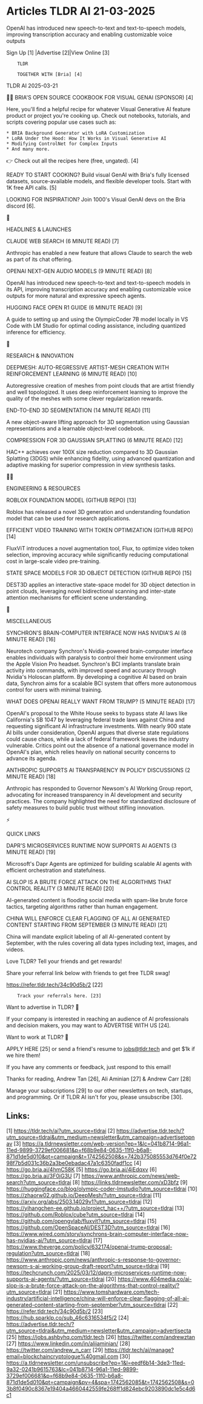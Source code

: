 # Articles TLDR AI 21-03-2025

OpenAI has introduced new speech-to-text and text-to-speech models,
improving transcription accuracy and enabling customizable voice
outputs ‌ ‌ ‌ ‌ ‌ ‌ ‌ ‌ ‌ ‌ ‌ ‌ ‌ ‌ ‌ ‌ ‌ ‌ ‌ ‌ ‌ ‌ ‌ ‌ ‌ ‌  ‌ ‌ ‌ ‌ ‌ ‌ ‌ ‌ ‌ ‌ ‌ ‌ ‌ ‌ ‌ ‌ ‌ ‌ ‌ ‌ ‌ ‌ ‌ ‌ ‌ ‌ 


 Sign Up [1] |Advertise [2]|View Online [3] 

		TLDR

		TOGETHER WITH [Bria] [4]

TLDR AI 2025-03-21

 👩‍🍳 BRIA'S OPEN SOURCE COOKBOOK FOR VISUAL GENAI (SPONSOR)
[4] 

 Here, you'll find a helpful recipe for whatever Visual Generative AI
feature product or project you're cooking up. Check out notebooks,
tutorials, and scripts covering popular use cases such as:

	* BRIA Background Generator with LoRA Customization
	* LoRA Under the Hood: How It Works in Visual Generative AI
	* Modifying ControlNet for Complex Inputs
	* And many more.

👉 Check out all the recipes here (free, ungated). [4]

READY TO START COOKING? Build visual GenAI with Bria's fully licensed
datasets, source-available models, and flexible developer tools. Start
with 1K free API calls. [5]

LOOKING FOR INSPIRATION? Join 1000's Visual GenAI devs on the Bria
discord [6].

🚀 

HEADLINES & LAUNCHES

 CLAUDE WEB SEARCH (6 MINUTE READ) [7] 

 Anthropic has enabled a new feature that allows Claude to search the
web as part of its chat offering. 

 OPENAI NEXT-GEN AUDIO MODELS (9 MINUTE READ) [8] 

 OpenAI has introduced new speech-to-text and text-to-speech models in
its API, improving transcription accuracy and enabling customizable
voice outputs for more natural and expressive speech agents. 

 HUGGING FACE OPEN R1 GUIDE (6 MINUTE READ) [9] 

 A guide to setting up and using the OlympicCoder 7B model locally in
VS Code with LM Studio for optimal coding assistance, including
quantized inference for efficiency. 

🧠 

RESEARCH & INNOVATION

 DEEPMESH: AUTO-REGRESSIVE ARTIST-MESH CREATION WITH REINFORCEMENT
LEARNING (6 MINUTE READ) [10] 

 Autoregressive creation of meshes from point clouds that are artist
friendly and well topologized. It uses deep reinforcement learning to
improve the quality of the meshes with some clever regularization
rewards. 

 END-TO-END 3D SEGMENTATION (14 MINUTE READ) [11] 

 A new object-aware lifting approach for 3D segmentation using
Gaussian representations and a learnable object-level codebook. 

 COMPRESSION FOR 3D GAUSSIAN SPLATTING (6 MINUTE READ) [12] 

 HAC++ achieves over 100X size reduction compared to 3D Gaussian
Splatting (3DGS) while enhancing fidelity, using advanced quantization
and adaptive masking for superior compression in view synthesis tasks.


🧑‍💻 

ENGINEERING & RESOURCES

 ROBLOX FOUNDATION MODEL (GITHUB REPO) [13] 

 Roblox has released a novel 3D generation and understanding
foundation model that can be used for research applications. 

 EFFICIENT VIDEO TRAINING WITH TOKEN OPTIMIZATION (GITHUB REPO) [14] 

 FluxViT introduces a novel augmentation tool, Flux, to optimize video
token selection, improving accuracy while significantly reducing
computational cost in large-scale video pre-training. 

 STATE SPACE MODELS FOR 3D OBJECT DETECTION (GITHUB REPO) [15] 

 DEST3D applies an interactive state-space model for 3D object
detection in point clouds, leveraging novel bidirectional scanning and
inter-state attention mechanisms for efficient scene understanding. 

🎁 

MISCELLANEOUS

 SYNCHRON'S BRAIN-COMPUTER INTERFACE NOW HAS NVIDIA'S AI (8 MINUTE
READ) [16] 

 Neurotech company Synchron's Nvidia-powered brain-computer interface
enables individuals with paralysis to control their home environment
using the Apple Vision Pro headset. Synchron's BCI implants translate
brain activity into commands, with improved speed and accuracy through
Nvidia's Holoscan platform. By developing a cognitive AI based on
brain data, Synchron aims for a scalable BCI system that offers more
autonomous control for users with minimal training. 

 WHAT DOES OPENAI REALLY WANT FROM TRUMP? (5 MINUTE READ) [17] 

 OpenAI's proposal to the White House seeks to bypass state AI laws
like California's SB 1047 by leveraging federal trade laws against
China and requesting significant AI infrastructure investments. With
nearly 900 state AI bills under consideration, OpenAI argues that
diverse state regulations could cause chaos, while a lack of federal
framework leaves the industry vulnerable. Critics point out the
absence of a national governance model in OpenAI's plan, which relies
heavily on national security concerns to advance its agenda. 

 ANTHROPIC SUPPORTS AI TRANSPARENCY IN POLICY DISCUSSIONS (2 MINUTE
READ) [18] 

 Anthropic has responded to Governor Newsom's AI Working Group report,
advocating for increased transparency in AI development and security
practices. The company highlighted the need for standardized
disclosure of safety measures to build public trust without stifling
innovation. 

⚡ 

QUICK LINKS

 DAPR'S MICROSERVICES RUNTIME NOW SUPPORTS AI AGENTS (3 MINUTE READ)
[19] 

 Microsoft's Dapr Agents are optimized for building scalable AI agents
with efficient orchestration and statefulness. 

 AI SLOP IS A BRUTE FORCE ATTACK ON THE ALGORITHMS THAT CONTROL
REALITY (3 MINUTE READ) [20] 

 AI-generated content is flooding social media with spam-like brute
force tactics, targeting algorithms rather than human engagement. 

 CHINA WILL ENFORCE CLEAR FLAGGING OF ALL AI GENERATED CONTENT
STARTING FROM SEPTEMBER (3 MINUTE READ) [21] 

 China will mandate explicit labeling of all AI-generated content by
September, with the rules covering all data types including text,
images, and videos. 

Love TLDR? Tell your friends and get rewards!

 Share your referral link below with friends to get free TLDR swag! 

 https://refer.tldr.tech/34c90d5b/2 [22] 

		Track your referrals here. [23]

Want to advertise in TLDR? 📰

 If your company is interested in reaching an audience of AI
professionals and decision makers, you may want to ADVERTISE WITH US
[24]. 

Want to work at TLDR? 💼

 APPLY HERE [25] or send a friend's resume to jobs@tldr.tech and get
$1k if we hire them! 

 If you have any comments or feedback, just respond to this email! 

Thanks for reading, 
Andrew Tan [26], Ali Aminian [27] & Andrew Carr [28] 

 Manage your subscriptions [29] to our other newsletters on tech,
startups, and programming. Or if TLDR AI isn't for you, please
unsubscribe [30]. 

 

Links:
------
[1] https://tldr.tech/ai?utm_source=tldrai
[2] https://advertise.tldr.tech/?utm_source=tldrai&utm_medium=newsletter&utm_campaign=advertisetopnav
[3] https://a.tldrnewsletter.com/web-version?ep=1&lc=041b8714-96a1-11ed-9899-3729ef006681&p=f68b9e84-0635-11f0-b6a8-871d1de5d010&pt=campaign&t=1742562508&s=742b375085553d764f0e7298f7b5d031c36b2a3be0ebadac47a1c6350fadf1cc
[4] https://go.bria.ai/4hmC58K
[5] https://go.bria.ai/4iEdqxv
[6] https://go.bria.ai/3F0jG3U
[7] https://www.anthropic.com/news/web-search?utm_source=tldrai
[8] https://links.tldrnewsletter.com/xD3bfz
[9] https://huggingface.co/blog/olympic-coder-lmstudio?utm_source=tldrai
[10] https://zhaorw02.github.io/DeepMesh/?utm_source=tldrai
[11] https://arxiv.org/abs/2503.14029v1?utm_source=tldrai
[12] https://yihangchen-ee.github.io/project_hac++/?utm_source=tldrai
[13] https://github.com/Roblox/cube?utm_source=tldrai
[14] https://github.com/opengvlab/fluxvit?utm_source=tldrai
[15] https://github.com/OpenSpaceAI/DEST3D?utm_source=tldrai
[16] https://www.wired.com/story/synchrons-brain-computer-interface-now-has-nvidias-ai/?utm_source=tldrai
[17] https://www.theverge.com/policy/632174/openai-trump-proposal-regulation?utm_source=tldrai
[18] https://www.anthropic.com/news/anthropic-s-response-to-governor-newsom-s-ai-working-group-draft-report?utm_source=tldrai
[19] https://techcrunch.com/2025/03/12/daprs-microservices-runtime-now-supports-ai-agents/?utm_source=tldrai
[20] https://www.404media.co/ai-slop-is-a-brute-force-attack-on-the-algorithms-that-control-reality/?utm_source=tldrai
[21] https://www.tomshardware.com/tech-industry/artificial-intelligence/china-will-enforce-clear-flagging-of-all-ai-generated-content-starting-from-september?utm_source=tldrai
[22] https://refer.tldr.tech/34c90d5b/2
[23] https://hub.sparklp.co/sub_46c6316534f5/2
[24] https://advertise.tldr.tech/?utm_source=tldrai&utm_medium=newsletter&utm_campaign=advertisecta
[25] https://jobs.ashbyhq.com/tldr.tech
[26] https://twitter.com/andrewztan
[27] https://www.linkedin.com/in/aliiaminian/
[28] https://twitter.com/andrew_n_carr
[29] https://tldr.tech/ai/manage?email=blockchaincryptologue%40gmail.com
[30] https://a.tldrnewsletter.com/unsubscribe?ep=1&l=eedf6b14-3de3-11ed-9a32-0241b9615763&lc=041b8714-96a1-11ed-9899-3729ef006681&p=f68b9e84-0635-11f0-b6a8-871d1de5d010&pt=campaign&pv=4&spa=1742562085&t=1742562508&s=03b8f0490c8367e19404a4660442559fe268ff1d824ebc9203890dc1e5c4d6c1